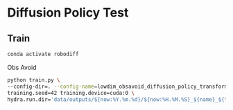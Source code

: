 # Diffusion Policy Test

## Train

```bash
conda activate robodiff
```

Obs Avoid

```bash
python train.py \
--config-dir=. --config-name=lowdim_obsavoid_diffusion_policy_transformer.yaml \
training.seed=42 training.device=cuda:0 \
hydra.run.dir='data/outputs/${now:%Y.%m.%d}/${now:%H.%M.%S}_${name}_${task_name}'
```
